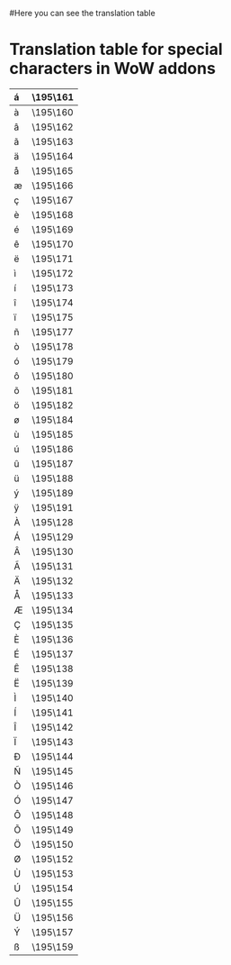 #Here you can see the translation table

# Translation table for special characters in WoW addons #

|á | \195\161|
|:-|:--------|
|à | \195\160|
|â | \195\162|
|ã | \195\163|
|ä | \195\164|
|å | \195\165|
|æ | \195\166|
|ç | \195\167|
|è | \195\168|
|é | \195\169|
|ê | \195\170|
|ë | \195\171|
|ì | \195\172|
|í | \195\173|
|î | \195\174|
|ï | \195\175|
|ñ | \195\177|
|ò | \195\178|
|ó | \195\179|
|ô | \195\180|
|õ | \195\181|
|ö | \195\182|
|ø | \195\184|
|ù | \195\185|
|ú | \195\186|
|û | \195\187|
|ü | \195\188|
|ý | \195\189|
|ÿ | \195\191|
|À | \195\128|
|Á | \195\129|
|Â | \195\130|
|Ã | \195\131|
|Ä | \195\132|
|Å | \195\133|
|Æ | \195\134|
|Ç | \195\135|
|È | \195\136|
|É | \195\137|
|Ê | \195\138|
|Ë | \195\139|
|Ì | \195\140|
|Í | \195\141|
|Î | \195\142|
|Ï | \195\143|
|Ð | \195\144|
|Ñ | \195\145|
|Ò | \195\146|
|Ó | \195\147|
|Ô | \195\148|
|Õ | \195\149|
|Ö | \195\150|
|Ø | \195\152|
|Ù | \195\153|
|Ú | \195\154|
|Û | \195\155|
|Ü | \195\156|
|Ý | \195\157|
|ß | \195\159|